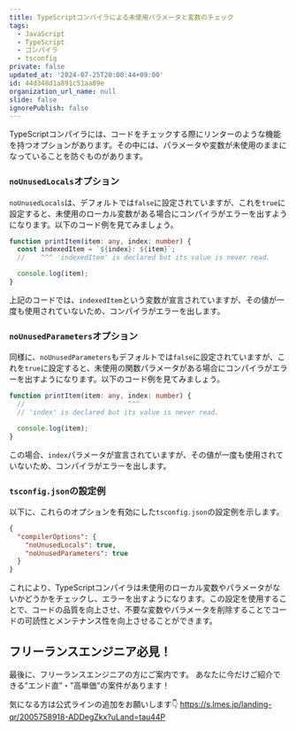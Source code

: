```yaml
---
title: TypeScriptコンパイラによる未使用パラメータと変数のチェック
tags:
  - JavaScript
  - TypeScript
  - コンパイラ
  - tsconfig
private: false
updated_at: '2024-07-25T20:00:44+09:00'
id: 44d348d1a891c51aa89e
organization_url_name: null
slide: false
ignorePublish: false
---
```


TypeScriptコンパイラには、コードをチェックする際にリンターのような機能を持つオプションがあります。その中には、パラメータや変数が未使用のままになっていることを防ぐものがあります。

### `noUnusedLocals`オプション

`noUnusedLocals`は、デフォルトでは`false`に設定されていますが、これを`true`に設定すると、未使用のローカル変数がある場合にコンパイラがエラーを出すようになります。以下のコード例を見てみましょう。

```typescript
function printItem(item: any, index: number) {
  const indexedItem = `${index}: ${item}`;
  //    ^^^ 'indexedItem' is declared but its value is never read.

  console.log(item);
}
```

上記のコードでは、`indexedItem`という変数が宣言されていますが、その値が一度も使用されていないため、コンパイラがエラーを出します。

### `noUnusedParameters`オプション

同様に、`noUnusedParameters`もデフォルトでは`false`に設定されていますが、これを`true`に設定すると、未使用の関数パラメータがある場合にコンパイラがエラーを出すようになります。以下のコード例を見てみましょう。

```typescript
function printItem(item: any, index: number) {
  //                          ^^^
  // 'index' is declared but its value is never read.

  console.log(item);
}
```

この場合、`index`パラメータが宣言されていますが、その値が一度も使用されていないため、コンパイラがエラーを出します。

### `tsconfig.json`の設定例

以下に、これらのオプションを有効にした`tsconfig.json`の設定例を示します。

```json
{
  "compilerOptions": {
    "noUnusedLocals": true,
    "noUnusedParameters": true
  }
}
```

これにより、TypeScriptコンパイラは未使用のローカル変数やパラメータがないかどうかをチェックし、エラーを出すようになります。この設定を使用することで、コードの品質を向上させ、不要な変数やパラメータを削除することでコードの可読性とメンテナンス性を向上させることができます。

## フリーランスエンジニア必見！

最後に、フリーランスエンジニアの方にご案内です。
あなたに今だけご紹介できる”エンド直”・”高単価”の案件があります！

気になる方は公式ラインの追加をお願いします👇
https://s.lmes.jp/landing-qr/2005758918-ADDegZkx?uLand=tau44P
